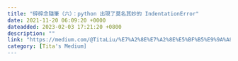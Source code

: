 ```yaml
---
title: "碎碎念隨筆（六）：python 出現了莫名其妙的 IndentationError"
date: 2021-11-20 06:09:20 +0000
dateadded: 2023-02-03 17:21:20 +0800
description: ""
link: "https://medium.com/@TitaLiu/%E7%A2%8E%E7%A2%8E%E5%BF%B5%E9%9A%A8%E7%AD%86-%E5%85%AD-python-%E5%87%BA%E7%8F%BE%E4%BA%86%E8%8E%AB%E5%90%8D%E5%85%B6%E5%A6%99%E7%9A%84-indentationerror-c7878c7c8c8b?source=rss-1f0703e3e84b------2"
category: [Tita's Medium]
---
```

